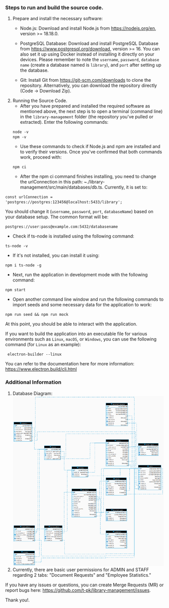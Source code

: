 ### Steps to run and build the source code.
1. Prepare and install the necessary software:
    * Node.js: Download and install Node.js from https://nodejs.org/en, version >= 18.18.0.

    * PostgreSQL Database: Download and install PostgreSQL Database from https://www.postgresql.org/download, version >= 16. You can also set it up using Docker instead of installing it directly on your devices. Please remember to note the `username`, `password`, `database name` (create a database named is `library`), and `port` after setting up the database.
    * Git: Install Git from https://git-scm.com/downloads to clone the repository. Alternatively, you can download the repository directly (Code -> Download Zip).
2. Running the Source Code.
    * After you have prepared and installed the required software as mentioned above, the next step is to open a terminal (command line) in the `library-management` folder (the repository you've pulled or extracted). Enter the following commands:
    ```
    node -v 
    npm -v
    ```
    * Use these commands to check if Node.js and npm are installed and to verify their versions. Once you've confirmed that both commands work, proceed with:
    ```
    npm ci
    ```
   *  After the npm ci command finishes installing, you need to change the urlConnection in this path: ~./library-management/src/main/databases/db.ts.
Currently, it is set to:
```
const urlConnection = 'postgres://postgres:123456@localhost:5433/library';
```
You should change it (`username`, `password`, `port`, `databaseName`) based on your database setup. The common format will be:
```
postgres://user:pass@example.com:5432/databasename
```

* Check if ts-node is installed using the following command:
```
ts-node -v
```
* If it's not installed, you can install it using:
```
npm i ts-node -g
```
* Next, run the application in development mode with the following command:
```
npm start
```
* Open another command line window and run the following commands to import seeds and some necessary data for the application to work:

```
npm run seed && npm run mock
```
At this point, you should be able to interact with the application.

If you want to build the application into an executable file for various environments such as `Linux`, `macOS`, or `Windows`, you can use the following command (for `Linux` as an example):
```
 electron-builder --linux
```
You can refer to the documentation here for more information: https://www.electron.build/cli.html

### Additional Information
1. Database Diagram:
![diagram](./assets/diagram.png)
2. Currently, there are basic user permissions for ADMIN and STAFF regarding 2 tabs: "Document Requests" and "Employee Statistics."

If you have any issues or questions, you can create Merge Requests (MR) or report bugs here: https://github.com/t-pk/library-management/issues.

Thank you!.